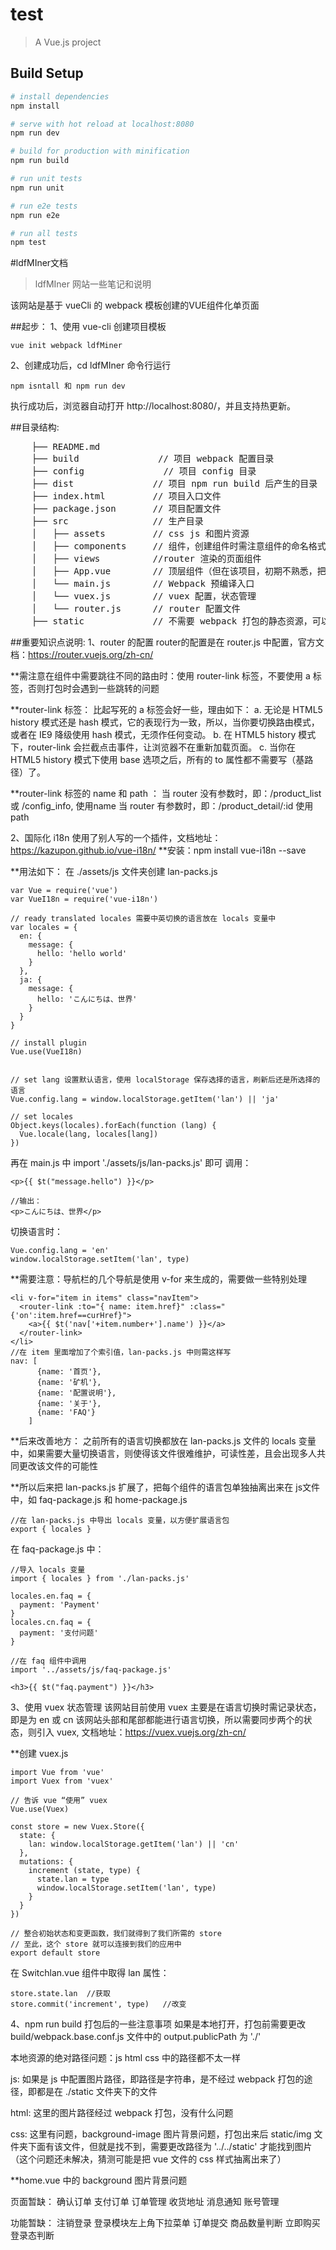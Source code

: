 # test

> A Vue.js project

## Build Setup

``` bash
# install dependencies
npm install

# serve with hot reload at localhost:8080
npm run dev

# build for production with minification
npm run build

# run unit tests
npm run unit

# run e2e tests
npm run e2e

# run all tests
npm test
```

#ldfMIner文档

> ldfMIner 网站一些笔记和说明

该网站是基于 vueCli 的 webpack 模板创建的VUE组件化单页面

##起步：
1、使用 vue-cli 创建项目模板
```
vue init webpack ldfMiner
```
2、创建成功后，cd ldfMIner 命令行运行 
```
npm isntall 和 npm run dev 
```
执行成功后，浏览器自动打开 http://localhost:8080/，并且支持热更新。

##目录结构:
<pre>
    ├── README.md 
    ├── build               // 项目 webpack 配置目录
    ├── config               // 项目 config 目录
    ├── dist               // 项目 npm run build 后产生的目录
    ├── index.html         // 项目入口文件
    ├── package.json       // 项目配置文件
    ├── src                // 生产目录
    │   ├── assets         // css js 和图片资源
    │   ├── components     // 组件，创建组件时需注意组件的命名格式
    │   ├── views          //router 渲染的页面组件
    │   ├── App.vue        // 顶层组件（但在该项目，初期不熟悉，把该顶层组件删除了，组件直接写在 index.html里面了，影响还未发现）
    │   └── main.js        // Webpack 预编译入口
    │   └── vuex.js        // vuex 配置，状态管理
    │   └── router.js      // router 配置文件
    ├── static             // 不需要 webpack 打包的静态资源，可以用来放置绝对路径的文件
</pre>

##重要知识点说明:
1、router 的配置
router的配置是在 router.js 中配置，官方文档：https://router.vuejs.org/zh-cn/

**需注意在组件中需要跳往不同的路由时：使用 router-link 标签，不要使用 a 标签，否则打包时会遇到一些跳转的问题

**router-link 标签：
<router-link> 比起写死的 a 标签会好一些，理由如下：
a. 无论是 HTML5 history 模式还是 hash 模式，它的表现行为一致，所以，当你要切换路由模式，或者在 IE9 降级使用 hash 模式，无须作任何变动。
b. 在 HTML5 history 模式下，router-link 会拦截点击事件，让浏览器不在重新加载页面。
c. 当你在 HTML5 history 模式下使用 base 选项之后，所有的 to 属性都不需要写（基路径）了。

**router-link 标签的 name 和 path ：
当 router 没有参数时，即：/product_list 或 /config_info, 使用name
当 router 有参数时，即：/product_detail/:id 使用 path

2、国际化 i18n
使用了别人写的一个插件，文档地址：https://kazupon.github.io/vue-i18n/
**安装：npm install vue-i18n --save

**用法如下：
在 ./assets/js 文件夹创建 lan-packs.js 
```
var Vue = require('vue')
var VueI18n = require('vue-i18n')

// ready translated locales 需要中英切换的语言放在 locals 变量中
var locales = {
  en: {
    message: {
      hello: 'hello world'
    }
  },
  ja: {
    message: {
      hello: 'こんにちは、世界'
    }
  }
}

// install plugin
Vue.use(VueI18n)


// set lang 设置默认语言，使用 localStorage 保存选择的语言，刷新后还是所选择的语言
Vue.config.lang = window.localStorage.getItem('lan') || 'ja'

// set locales
Object.keys(locales).forEach(function (lang) {
  Vue.locale(lang, locales[lang])
})
```

再在 main.js 中 import './assets/js/lan-packs.js' 即可
调用：
```
<p>{{ $t("message.hello") }}</p>

//输出：
<p>こんにちは、世界</p>
```
切换语言时：
```
Vue.config.lang = 'en'
window.localStorage.setItem('lan', type)
```

**需要注意：导航栏的几个导航是使用 v-for 来生成的，需要做一些特别处理
```
<li v-for="item in items" class="navItem">
  <router-link :to="{ name: item.href}" :class="{'on':item.href==curHref}">
    <a>{{ $t('nav['+item.number+'].name') }}</a>
  </router-link>
</li>
//在 item 里面增加了个索引值，lan-packs.js 中则需这样写
nav: [
      {name: '首页'},
      {name: '矿机'},
      {name: '配置说明'},
      {name: '关于'},
      {name: 'FAQ'}
    ]
```

**后来改善地方：
之前所有的语言切换都放在 lan-packs.js 文件的 locals 变量中，如果需要大量切换语言，则使得该文件很难维护，可读性差，且会出现多人共同更改该文件的可能性

**所以后来把 lan-packs.js 扩展了，把每个组件的语言包单独抽离出来在 js文件中，如 faq-package.js 和 home-package.js
```
//在 lan-packs.js 中导出 locals 变量，以方便扩展语言包
export { locales }
```

在 faq-package.js 中：
```
//导入 locals 变量
import { locales } from './lan-packs.js'

locales.en.faq = {
  payment: 'Payment'
}
locales.cn.faq = {
  payment: '支付问题'
}

//在 faq 组件中调用
import '../assets/js/faq-package.js'

<h3>{{ $t("faq.payment") }}</h3>
```

3、使用 vuex 状态管理
该网站目前使用 vuex 主要是在语言切换时需记录状态，即是为 en 或 cn
该网站头部和尾部都能进行语言切换，所以需要同步两个的状态，则引入 vuex, 文档地址：https://vuex.vuejs.org/zh-cn/

**创建 vuex.js 
```
import Vue from 'vue'
import Vuex from 'vuex'

// 告诉 vue “使用” vuex
Vue.use(Vuex)

const store = new Vuex.Store({
  state: {
    lan: window.localStorage.getItem('lan') || 'cn'
  },
  mutations: {
    increment (state, type) {
      state.lan = type
      window.localStorage.setItem('lan', type)
    }
  }
})

// 整合初始状态和变更函数，我们就得到了我们所需的 store
// 至此，这个 store 就可以连接到我们的应用中
export default store

```

在 Switchlan.vue 组件中取得 lan 属性：
```
store.state.lan  //获取
store.commit('increment', type)   //改变
```

4、npm run build 打包后的一些注意事项
如果是本地打开，打包前需要更改 build/webpack.base.conf.js 文件中的 output.publicPath 为 './'

本地资源的绝对路径问题：js html css 中的路径都不太一样

js: 如果是 js 中配置图片路径，即路径是字符串，是不经过 webpack 打包的途径，即都是在 ./static 文件夹下的文件

html: 这里的图片路径经过 webpack 打包，没有什么问题

css: 这里有问题，background-image 图片背景问题，打包出来后 static/img 文件夹下面有该文件，但就是找不到，需要更改路径为 '../../static' 才能找到图片（这个问题还未解决，猜测可能是把 vue 文件的 css 样式抽离出来了）

**home.vue 中的 background 图片背景问题

页面暂缺：
确认订单
支付订单
订单管理
收货地址
消息通知
账号管理

功能暂缺：
注销登录
登录模块左上角下拉菜单
订单提交
商品数量判断
立即购买登录态判断

